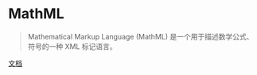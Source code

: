 # MathML

> Mathematical Markup Language (MathML) 是一个用于描述数学公式、符号的一种 XML 标记语言。

[文档](https://developer.mozilla.org/zh-CN/docs/Web/MathML)
